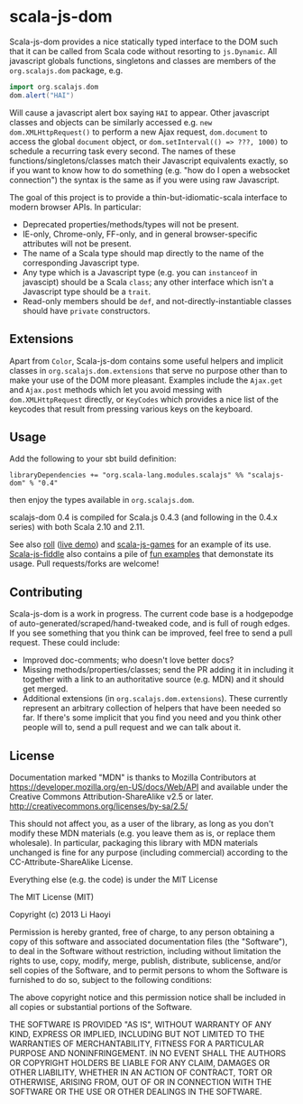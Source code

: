 scala-js-dom
============

Scala-js-dom provides a nice statically typed interface to the DOM such that it can be called from Scala code without resorting to `js.Dynamic`. All javascript globals functions, singletons and classes are members of the `org.scalajs.dom` package, e.g. 

```scala
import org.scalajs.dom
dom.alert("HAI")
```

Will cause a javascript alert box saying `HAI` to appear. Other javascript classes and objects can be similarly accessed e.g. `new dom.XMLHttpRequest()` to perform a new Ajax request, `dom.document` to access the global `document` object, or `dom.setInterval(() => ???, 1000)` to schedule a recurring task every second. The names of these functions/singletons/classes match their Javascript equivalents exactly, so if you want to know how to do something (e.g. "how do I open a websocket connection") the syntax is the same as if you were using raw Javascript.

The goal of this project is to provide a thin-but-idiomatic-scala interface to modern browser APIs. In particular:

- Deprecated properties/methods/types will not be present.
- IE-only, Chrome-only, FF-only, and in general browser-specific attributes will not be present.
- The name of a Scala type should map directly to the name of the corresponding Javascript type.
- Any type which is a Javascript type (e.g. you can `instanceof` in javascipt) should be a Scala `class`; any other interface which isn't a Javascript type should be a `trait`.
- Read-only members should be `def`, and not-directly-instantiable classes should have `private` constructors.

Extensions
----------

Apart from `Color`, Scala-js-dom contains some useful helpers and implicit classes in `org.scalajs.dom.extensions` that serve no purpose other than to make your use of the DOM more pleasant.
Examples include the `Ajax.get` and `Ajax.post` methods which let you avoid messing with `dom.XMLHttpRequest` directly, or `KeyCodes` which provides a nice list of the keycodes that result from pressing various keys on the keyboard.

Usage
-----

Add the following to your sbt build definition:

    libraryDependencies += "org.scala-lang.modules.scalajs" %% "scalajs-dom" % "0.4"

then enjoy the types available in `org.scalajs.dom`.

scalajs-dom 0.4 is compiled for Scala.js 0.4.3 (and following in the 0.4.x
series) with both Scala 2.10 and 2.11.

See also [roll](https://github.com/lihaoyi/roll) ([live demo](http://lihaoyi.github.io/roll/)) and [scala-js-games](https://github.com/lihaoyi/scala-js-games) for an example of its use. [Scala-js-fiddle](http://www.scala-js-fiddle.com/) also contains a pile of [fun examples](http://www.scala-js-fiddle.com/gist/9405209/Oscilloscope.scala) that demonstate its usage. Pull requests/forks are welcome!

Contributing
------------

Scala-js-dom is a work in progress. The current code base is a hodgepodge of auto-generated/scraped/hand-tweaked code, and is full of rough edges. If you see something that you think can be improved, feel free to send a pull request. These could include:

- Improved doc-comments; who doesn't love better docs?
- Missing methods/properties/classes; send the PR adding it in including it together with a link to an authoritative source (e.g. MDN) and it should get merged.
- Additional extensions (in `org.scalajs.dom.extensions`). These currently represent an arbitrary collection of helpers that have been needed so far. If there's some implicit that you find you need and you think other people will to, send a pull request and we can talk about it.

License
-------

Documentation marked "MDN" is thanks to Mozilla Contributors
at https://developer.mozilla.org/en-US/docs/Web/API and available
under the Creative Commons Attribution-ShareAlike v2.5 or later.
http://creativecommons.org/licenses/by-sa/2.5/

This should not affect you, as a user of the library, as long as you don't
modify these MDN materials (e.g. you leave them as is, or replace them
wholesale). In particular, packaging this library with MDN materials unchanged
is fine for any purpose (including commercial) according to the
CC-Attribute-ShareAlike License.

Everything else (e.g. the code) is under the MIT License

The MIT License (MIT)

Copyright (c) 2013 Li Haoyi

Permission is hereby granted, free of charge, to any person obtaining a copy
of this software and associated documentation files (the "Software"), to deal
in the Software without restriction, including without limitation the rights
to use, copy, modify, merge, publish, distribute, sublicense, and/or sell
copies of the Software, and to permit persons to whom the Software is
furnished to do so, subject to the following conditions:

The above copyright notice and this permission notice shall be included in
all copies or substantial portions of the Software.

THE SOFTWARE IS PROVIDED "AS IS", WITHOUT WARRANTY OF ANY KIND, EXPRESS OR
IMPLIED, INCLUDING BUT NOT LIMITED TO THE WARRANTIES OF MERCHANTABILITY,
FITNESS FOR A PARTICULAR PURPOSE AND NONINFRINGEMENT. IN NO EVENT SHALL THE
AUTHORS OR COPYRIGHT HOLDERS BE LIABLE FOR ANY CLAIM, DAMAGES OR OTHER
LIABILITY, WHETHER IN AN ACTION OF CONTRACT, TORT OR OTHERWISE, ARISING FROM,
OUT OF OR IN CONNECTION WITH THE SOFTWARE OR THE USE OR OTHER DEALINGS IN
THE SOFTWARE.
